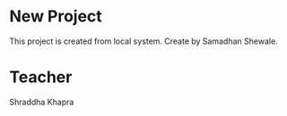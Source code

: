 # New Project 
This project is created from local system.
Create by Samadhan Shewale.

# Teacher 
Shraddha Khapra
